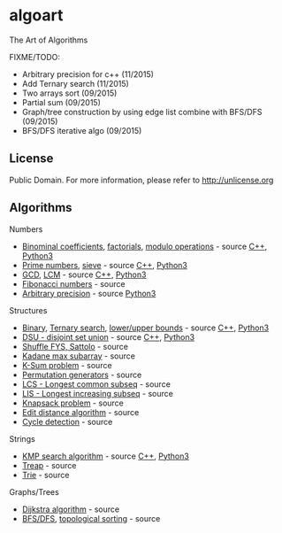 # algoart
The Art of Algorithms

FIXME/TODO:
- Arbitrary precision for c++ (11/2015)
- Add Ternary search (11/2015)
- Two arrays sort (09/2015)
- Partial sum (09/2015)
- Graph/tree construction by using edge list combine with BFS/DFS (09/2015)
- BFS/DFS iterative algo (09/2015)

## License
Public Domain. For more information, please refer to http://unlicense.org

## Algorithms

Numbers
- [Binominal coefficients](https://en.wikipedia.org/wiki/Binomial_coefficient), [factorials](https://en.wikipedia.org/wiki/Factorial), [modulo operations](https://en.wikipedia.org/wiki/Modular_arithmetic) - source [C++](binominals.cc), [Python3](binominals.py)
- [Prime numbers](https://en.wikipedia.org/wiki/Prime_number), [sieve](https://en.wikipedia.org/wiki/Sieve_of_Eratosthenes) - source [C++](primes.cc), [Python3](primes.py)
- [GCD](https://en.wikipedia.org/wiki/Greatest_common_divisor), [LCM](https://en.wikipedia.org/wiki/Least_common_multiple) - source [C++](gcd.cc), [Python3](gcd.py)
- [Fibonacci numbers](https://en.wikipedia.org/wiki/Fibonacci_number) - source
- [Arbitrary precision](https://en.wikipedia.org/wiki/Arbitrary-precision_arithmetic) - source [Python3](precision.py)

Structures
- [Binary](https://en.wikipedia.org/wiki/Binary_search_algorithm), [Ternary search](https://en.wikipedia.org/wiki/Ternary_search), [lower/upper bounds](https://en.wikipedia.org/wiki/Upper_and_lower_bounds) - source [C++](binary_search.cc), [Python3](binary_search.py)
- [DSU - disjoint set union](https://en.wikipedia.org/wiki/Disjoint-set_data_structure) - source [C++](disjoint_set.cc), [Python3](disjoint_set.py)
- [Shuffle FYS, Sattolo](https://en.wikipedia.org/wiki/Fisher%E2%80%93Yates_shuffle) - source
- [Kadane max subarray](https://en.wikipedia.org/wiki/Maximum_subarray_problem) - source
- [K-Sum problem](https://en.wikipedia.org/wiki/3SUM) - source
- [Permutation generators](https://en.wikipedia.org/wiki/Permutation) - source
- [LCS - Longest common subseq](https://en.wikipedia.org/wiki/Longest_common_subsequence_problem) - source
- [LIS - Longest increasing subseq](https://en.wikipedia.org/wiki/Longest_increasing_subsequence) - source
- [Knapsack problem](https://en.wikipedia.org/wiki/Knapsack_problem) - source
- [Edit distance algorithm](https://en.wikipedia.org/wiki/Edit_distance) - source
- [Cycle detection](https://en.wikipedia.org/wiki/Cycle_detection) - source

Strings
- [KMP search algorithm](https://en.wikipedia.org/wiki/Knuth%E2%80%93Morris%E2%80%93Pratt_algorithm) - source [C++](kmp.cc), [Python3](kmp.py)
- [Treap](https://en.wikipedia.org/wiki/Treap) - source
- [Trie](https://en.wikipedia.org/wiki/Trie) - source

Graphs/Trees
- [Dijkstra algorithm](https://en.wikipedia.org/wiki/Dijkstra's_algorithm) - source
- [BFS/DFS](https://en.wikipedia.org/wiki/Breadth-first_search), [topological sorting](https://en.wikipedia.org/wiki/Topological_sorting) - source

